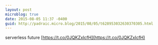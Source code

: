 ```yaml
---
layout: post
microblog: true
date: 2015-08-05 11:37 -0400
guid: http://padraic.micro.blog/2015/08/05/t628953032630370305.html
---
```

serverless future [https://t.co/0JQKZxIcfH](https://t.co/0JQKZxIcfH)
